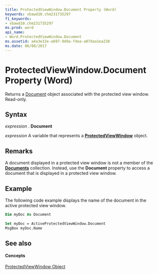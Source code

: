 ```yaml
---
title: ProtectedViewWindow.Document Property (Word)
keywords: vbawd10.chm231735297
f1_keywords:
- vbawd10.chm231735297
ms.prod: word
api_name:
- Word.ProtectedViewWindow.Document
ms.assetid: a4a3e32e-a697-9d9a-f4ea-a07daa1ea238
ms.date: 06/08/2017
---
```



# ProtectedViewWindow.Document Property (Word)

Returns a [Document](Word.Document.md) object associated with the protected view window. Read-only.


## Syntax

 _expression_ . **Document**

 _expression_ A variable that represents a **[ProtectedViewWindow](Word.ProtectedViewWindow.md)** object.


## Remarks

A document displayed in a protected view window is not a member of the  **[Documents](Word.Application.Documents.md)** collection. Instead, use the **Document** property to access a document that is displayed in a protected view window.


## Example

The following code example displays the name of the document in the active protected view window.


```vb
Dim myDoc As Document 
 
Set myDoc = ActiveProtectedViewWindow.Document 
MsgBox myDoc.Name
```


## See also


#### Concepts


[ProtectedViewWindow Object](Word.ProtectedViewWindow.md)

